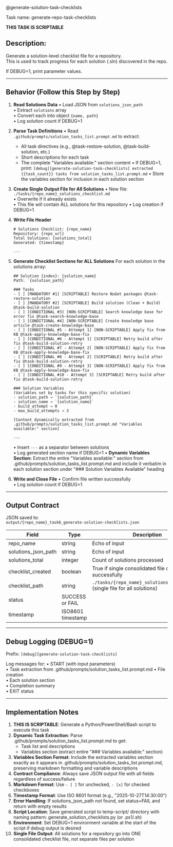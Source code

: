 @generate-solution-task-checklists

Task name: generate-repo-task-checklists

**THIS TASK IS SCRIPTABLE**

## Description:
Generate a solution-level checklist file for a repository.  
This is used to track progress for each solution (.sln) discovered in the repo.

If DEBUG=1, print parameter values.

---

## Behavior (Follow this Step by Step)

1. **Read Solutions Data**
   • Load JSON from `solutions_json_path`  
   • Extract `solutions` array  
   • Convert each into object `{name, path}`  
   • Log solution count if DEBUG=1

2. **Parse Task Definitions**
   • Read `.github/prompts/solution_tasks_list.prompt.md` to extract:
     - All task directives (e.g., @task-restore-solution, @task-build-solution, etc.)
     - Short descriptions for each task
     - The complete "Variables available:" section content
   • If DEBUG=1, print: `[debug][generate-solution-task-checklists] extracted {{task_count}} tasks from solution_tasks_list.prompt.md`
   • Store the variables section for inclusion in each solution section

3. **Create Single Output File for All Solutions**
   • New file: `./tasks/{repo_name}_solutions_checklist.md`  
   • Overwrite if it already exists  
   • This file will contain ALL solutions for this repository
   • Log creation if DEBUG=1

4. **Write File Header**
   ```
   # Solutions Checklist: {repo_name}
   Repository: {repo_url}
   Total Solutions: {solutions_total}
   Generated: {timestamp}
   
   ---
   ```

5. **Generate Checklist Sections for ALL Solutions**
   For each solution in the solutions array:
   ```
   ## Solution {index}: {solution_name}
   Path: `{solution_path}`

   ### Tasks
   - [ ] [MANDATORY #1] [SCRIPTABLE] Restore NuGet packages @task-restore-solution
   - [ ] [MANDATORY #2] [SCRIPTABLE] Build solution (Clean + Build) @task-build-solution
   - [ ] [CONDITIONAL #3] [NON-SCRIPTABLE] Search knowledge base for error fix @task-search-knowledge-base
   - [ ] [CONDITIONAL #4] [NON-SCRIPTABLE] Create knowledge base article @task-create-knowledge-base
   - [ ] [CONDITIONAL #5 - Attempt 1] [NON-SCRIPTABLE] Apply fix from KB @task-apply-knowledge-base-fix
   - [ ] [CONDITIONAL #6 - Attempt 1] [SCRIPTABLE] Retry build after fix @task-build-solution-retry
   - [ ] [CONDITIONAL #7 - Attempt 2] [NON-SCRIPTABLE] Apply fix from KB @task-apply-knowledge-base-fix
   - [ ] [CONDITIONAL #8 - Attempt 2] [SCRIPTABLE] Retry build after fix @task-build-solution-retry
   - [ ] [CONDITIONAL #9 - Attempt 3] [NON-SCRIPTABLE] Apply fix from KB @task-apply-knowledge-base-fix
   - [ ] [CONDITIONAL #10 - Attempt 3] [SCRIPTABLE] Retry build after fix @task-build-solution-retry

   ### Solution Variables
   (Variables set by tasks for this specific solution)
   - solution_path → `{solution_path}`
   - solution_name → `{solution_name}`
   - build_attempt → 0
   - max_build_attempts → 3
   
   [Content dynamically extracted from .github/prompts/solution_tasks_list.prompt.md "Variables available:" section]
   
   ---
   ```
   • Insert `---` as a separator between solutions  
   • Log generated section name if DEBUG=1
   • **Dynamic Variables Section:** Extract the entire "Variables available:" section from .github/prompts/solution_tasks_list.prompt.md and include it verbatim in each solution section under "### Solution Variables Available" heading

6. **Write and Close File**
   • Confirm file written successfully  
   • Log solution count if DEBUG=1

---

## Output Contract
JSON saved to:  
`output/{repo_name}_task6_generate-solution-checklists.json`

| Field | Type | Description |
|-------|------|-------------|
| repo_name | string | Echo of input |
| solutions_json_path | string | Echo of input |
| solutions_total | integer | Count of solutions processed |
| checklist_created | boolean | True if single consolidated file created successfully |
| checklist_path | string | `./tasks/{repo_name}_solutions_checklist.md` (single file for all solutions) |
| status | SUCCESS or FAIL |
| timestamp | ISO8601 timestamp |

---

## Debug Logging (DEBUG=1)
Prefix: `[debug][generate-solution-task-checklists]`

Log messages for:
• START (with input parameters)  
• Task extraction from .github/prompts/solution_tasks_list.prompt.md
• File creation  
• Each solution section  
• Completion summary  
• EXIT status

---

## Implementation Notes
1. **THIS IS SCRIPTABLE**: Generate a Python/PowerShell/Bash script to execute this task
2. **Dynamic Task Extraction**: Parse .github/prompts/solution_tasks_list.prompt.md to get:
   - Task list and descriptions
   - Variables section (extract entire "### Variables available:" section)
3. **Variables Section Format**: Include the extracted variables section exactly as it appears in .github/prompts/solution_tasks_list.prompt.md, preserving markdown formatting and variable descriptions
4. **Contract Compliance**: Always save JSON output file with all fields regardless of success/failure
5. **Markdown Format**: Use `- [ ]` for unchecked, `- [x]` for checked checkboxes
6. **Timestamp Format**: Use ISO 8601 format (e.g., "2025-10-27T14:30:00")
7. **Error Handling**: If solutions_json_path not found, set status=FAIL and return with empty results
8. **Script Location**: Save generated script to temp-script/ directory with naming pattern: generate_solution_checklists.py (or .ps1/.sh)
9. **Environment**: Set DEBUG=1 environment variable at the start of the script if debug output is desired
10. **Single File Output**: All solutions for a repository go into ONE consolidated checklist file, not separate files per solution

````